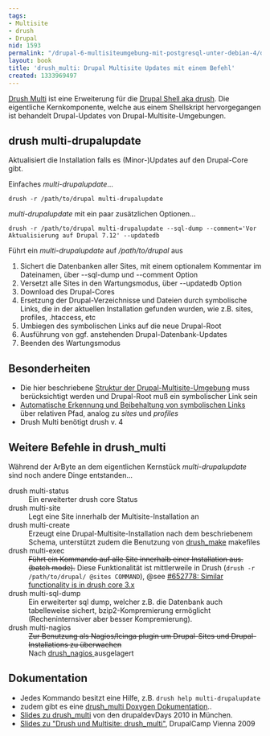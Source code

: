 ```yaml
---
tags:
- Multisite
- drush
- Drupal
nid: 1593
permalink: "/drupal-6-multisiteumgebung-mit-postgresql-unter-debian-4/drush-multi-drupal-multisite-updates-mit-einem-befehl.html"
layout: book
title: 'drush_multi: Drupal Multisite Updates mit einem Befehl'
created: 1333969497
---
```

<p><a href="https://www.drupal.org/project/drush_multi">Drush Multi</a> ist eine Erweiterung für die <a href="/tags/drush.html">Drupal Shell aka drush</a>. Die eigentliche Kernkomponente, welche aus einem Shellskript hervorgegangen ist behandelt Drupal-Updates von Drupal-Multisite-Umgebungen.</p>
<h2>drush multi-drupalupdate</h2>
<p>Aktualisiert die Installation falls es (Minor-)Updates auf den Drupal-Core gibt.</p>
<p>Einfaches <em>multi-drupalupdate</em>...</p>
<p><code>drush -r /path/to/drupal multi-drupalupdate </code></p>
<p><em>multi-drupalupdate</em> mit ein paar zusätzlichen Optionen...</p>
<p><code>drush -r /path/to/drupal multi-drupalupdate --sql-dump --comment='Vor Aktualisierung auf Drupal 7.12' --updatedb </code></p>
<p>Führt ein <em>multi-drupalupdate</em> auf <em>/path/to/drupal</em> aus</p>
<ol>
	<li>Sichert die Datenbanken aller Sites, mit einem optionalem Kommentar im Dateinamen, über --sql-dump und --comment Option</li>
	<li>Versetzt alle Sites in den Wartungsmodus, über --updatedb Option</li>
	<li>Download des Drupal-Cores</li>
	<li>Ersetzung der Drupal-Verzeichnisse und Dateien durch symbolische Links, die in der aktuellen Installation gefunden wurden, wie z.B. sites, profiles, .htaccess, etc</li>
	<li>Umbiegen des symbolischen Links auf die neue Drupal-Root</li>
	<li>Ausführung von ggf. anstehenden Drupal-Datenbank-Updates</li>
	<li>Beenden des Wartungsmodus</li>
</ol>
<h2>Besonderheiten</h2>
<ul>
	<li>Die hier beschriebene <a href="/drupal-6-multisiteumgebung-mit-postgresql-unter-debian-4/die-drupal-multisite-umgebung.html">Struktur der Drupal-Multisite-Umgebung</a> muss berücksichtigt werden und Drupal-Root muß ein symbolischer Link sein</li>
	<li><a href="http://is-loesungen.de/docu/drush_multi/group__symlinks.html">Automatische Erkennung und Beibehaltung von symbolischen Links</a> über relativen Pfad, analog zu <em>sites</em> und <em>profiles</em></li>
	<li>Drush Multi benötigt drush v. 4</li>
</ul>
<h2>Weitere Befehle in drush_multi</h2>
<p>Während der ArByte an dem eigentlichen Kernstück <em>multi-drupalupdate</em> sind noch andere Dinge entstanden...</p>
<dl>
	<dt>drush multi-status</dt>
	<dd>Ein erweiterter drush core Status</dd>
	<dt>drush multi-site</dt>
	<dd>Legt eine Site innerhalb der Multisite-Installation an</dd>
	<dt>drush multi-create</dt>
	<dd>Erzeugt eine Drupal-Multisite-Installation nach dem beschriebenem Schema, unterstützt zudem die Benutzung von <a href="http://drupal.org/project/drush_make">drush_make</a> makefiles</dd>
	<dt>drush multi-exec</dt>
	<dd><strike>Führt ein Kommando auf alle Site innerhalb einer Installation aus. (batch mode).</strike> Diese Funktionalität ist mittlerweile in Drush (<code>drush -r /path/to/drupal/ @sites COMMAND</code>), @see <a href="http://drupal.org/node/652778">#652778: Similar functionality is in drush core 3.x</a></dd>
	<dt>drush multi-sql-dump</dt>
	<dd>Ein erweiterter sql dump, welcher z.B. die Datenbank auch tabelleweise sichert, bzip2-Kompremierung ermöglicht (Recheninternsiver aber besser Kompremierung).</dd>
	<dt>drush multi-nagios</dt>
	<dd><strike>Zur Benutzung als Nagios/Icinga plugin um Drupal-Sites und Drupal-Installations zu überwachen</strike><br>
		Nach <a href="http://drupal.org/project/drush_nagios">drush_nagios </a> ausgelagert</dd>
</dl>
<h2>Dokumentation</h2>
<ul>
	<li>Jedes Kommando besitzt eine Hilfe, z.B. <code>drush help multi-drupalupdate</code></li>
	<li>zudem gibt es eine <a href="http://is-loesungen.de/docu/drush_multi/index.html" rel="nofollow">drush_multi Doxygen Dokumentation</a>..</li>
	<li><a href="http://de.slideshare.net/fl3a/ddd-drush-multi">Slides zu drush_multi</a> von den drupaldevDays 2010 in München.</li>
	<li><a href="http://de.slideshare.net/fl3a/drush-und-multisite-drushmulti?related=1">Slides zu "Drush und Multisite: drush_multi"</a>, DrupalCamp Vienna 2009</li>
</ul>
